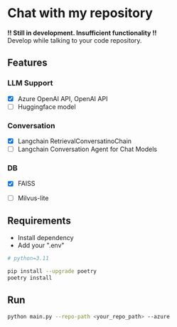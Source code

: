 # Chat with my repository

**!! Still in development. Insufficient functionality !!**  
Develop while talking to your code repository.

## Features
### LLM Support
- [x] Azure OpenAI API, OpenAI API
- [ ] Huggingface model
### Conversation
- [x] Langchain RetrievalConversatinoChain
- [ ] Langchain Conversation Agent for Chat Models

### DB
- [x] FAISS
- [ ] Milvus-lite


## Requirements
- Install dependency
- Add your ".env"
```sh
# python=3.11

pip install --upgrade poetry
poetry install
```

## Run

```sh
python main.py --repo-path <your_repo_path> --azure
```